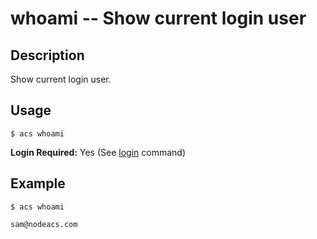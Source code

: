 
# whoami -- Show current login user

## Description

Show current login user.

## Usage

`$ acs whoami`

**Login Required:** Yes (See [login](#!/guide/node_cli_login) command)

## Example
    
    $ acs whoami
    
    sam@nodeacs.com
    

